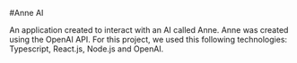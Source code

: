 #Anne AI

An application created to interact with an AI called Anne. Anne was created using the OpenAI API. For this project, we used this following technologies: Typescript, React.js, Node.js and OpenAI.